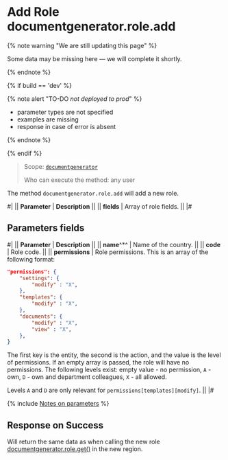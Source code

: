 # Add Role documentgenerator.role.add

{% note warning "We are still updating this page" %}

Some data may be missing here — we will complete it shortly.

{% endnote %}

{% if build == 'dev' %}

{% note alert "TO-DO _not deployed to prod_" %}

- parameter types are not specified
- examples are missing
- response in case of error is absent

{% endnote %}

{% endif %}

> Scope: [`documentgenerator`](../../scopes/permissions.md)
>
> Who can execute the method: any user

The method `documentgenerator.role.add` will add a new role.

#|
|| **Parameter** | **Description** ||
|| **fields** | Array of role fields. ||
|#

## Parameters fields

#|
|| **Parameter** | **Description** ||
|| **name**^*^ | Name of the country. ||
|| **code** | Role code. ||
|| **permissions** | Role permissions. This is an array of the following format: 

```json
"permissions": {
	"settings": {
		"modify" : "X",
	},
	"templates": {
		"modify" : "X",
	},
	"documents": {
		"modify" : "X",
		"view" : "X",
	},
}
``` 

The first key is the entity, the second is the action, and the value is the level of permissions. If an empty array is passed, the role will have no permissions. The following levels exist: empty value - no permission, `A` - own, `D` - own and department colleagues, `X` - all allowed.

Levels `A` and `D` are only relevant for `permissions[templates][modify]`. ||
|#

{% include [Notes on parameters](../../../_includes/required.md) %}

## Response on Success

Will return the same data as when calling the new role [documentgenerator.role.get()](./document-generator-role-get.md) in the new region.